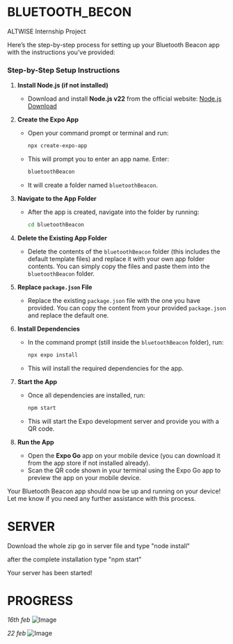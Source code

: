 # BLUETOOTH_BECON
ALTWISE Internship Project

Here’s the step-by-step process for setting up your Bluetooth Beacon app with the instructions you’ve provided:

### Step-by-Step Setup Instructions

1. **Install Node.js (if not installed)**
   - Download and install **Node.js v22** from the official website: [Node.js Download](https://nodejs.org/en/download/)

2. **Create the Expo App**
   - Open your command prompt or terminal and run:
     ```bash
     npx create-expo-app
     ```
   - This will prompt you to enter an app name. Enter:
     ```bash
     bluetoothBeacon
     ```

   - It will create a folder named `bluetoothBeacon`.

3. **Navigate to the App Folder**
   - After the app is created, navigate into the folder by running:
     ```bash
     cd bluetoothBeacon
     ```

4. **Delete the Existing App Folder**
   - Delete the contents of the `bluetoothBeacon` folder (this includes the default template files) and replace it with your own app folder contents. You can simply copy the files and paste them into the `bluetoothBeacon` folder.

5. **Replace `package.json` File**
   - Replace the existing `package.json` file with the one you have provided. You can copy the content from your provided `package.json` and replace the default one.

6. **Install Dependencies**
   - In the command prompt (still inside the `bluetoothBeacon` folder), run:
     ```bash
     npx expo install
     ```
   - This will install the required dependencies for the app.

7. **Start the App**
   - Once all dependencies are installed, run:
     ```bash
     npm start
     ```
   - This will start the Expo development server and provide you with a QR code.

8. **Run the App**
   - Open the **Expo Go** app on your mobile device (you can download it from the app store if not installed already).
   - Scan the QR code shown in your terminal using the Expo Go app to preview the app on your mobile device.

Your Bluetooth Beacon app should now be up and running on your device! Let me know if you need any further assistance with this process.

# SERVER

Download the whole zip go in server file and type 
"node install"

after the complete installation type
"npm start"

Your server has been started!

# PROGRESS

   *16th feb*
![Image](https://github.com/user-attachments/assets/3994bb11-87ed-4ac0-a198-529468a0eda9)

  *22 feb*
![Image](https://github.com/user-attachments/assets/2c2539f1-9450-4c63-9a27-73db6f6fd41d)


